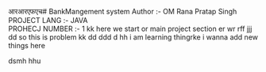 आरआरएफएच# BankMangement system
Author :- OM Rana Pratap Singh
<br>
PROJECT LANG :- JAVA
<br>
PROHECJ NUMBER :- 1
kk
here we start or main project section
er
wr
rff
jjj
dd
so this is problem 
kk
dd
ddd
d
hh
i am learning thingrke
i wanna add new things here

dsmh
hhu
